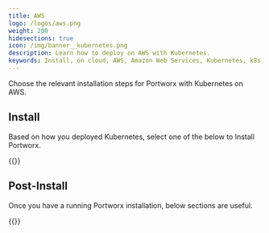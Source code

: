 ```yaml
---
title: AWS
logo: /logos/aws.png
weight: 200
hidesections: true
icon: /img/banner__kubernetes.png
description: Learn how to deploy on AWS with Kubernetes.
keywords: Install, on cloud, AWS, Amazon Web Services, Kubernetes, k8s
---
```


Choose the relevant installation steps for Portworx with Kubernetes on AWS.

## Install

Based on how you deployed Kubernetes, select one of the below to Install Portworx.

{{<homelist series="px-k8s">}}

## Post-Install

Once you have a running Portworx installation, below sections are useful.

{{<homelist series2="k8s-postinstall">}}
